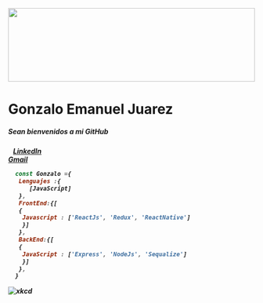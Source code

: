 <img src="https://i.pinimg.com/originals/b8/83/3a/b8833a9da1cf3e190ae5b0fb6f2e8c6f.jpg" width="100%" height="150"/>

<h1>Gonzalo Emanuel Juarez</h1>

<h5>Sean bienvenidos a mi GitHub <h5>

<img src="https://w7.pngwing.com/pngs/371/396/png-transparent-computer-icons-linkedin-logo-linkedin-white-angle-text-logo.png" width="10" height="10"/>[LinkedIn](https://www.linkedin.com/in/gonzalo-juarez-o2/)<br>
[Gmail](https://mail.google.com/a/?view=cm&fs=1&to=juarezgonzalo000@gmail.com)
  
```javascript
  const Gonzalo ={
   Lenguajes :{
      [JavaScript]
   },
   FrontEnd:{[
   {   
    Javascript : ['ReactJs', 'Redux', 'ReactNative'] 
    }]
   },
   BackEnd:{[
   {
    JavaScript : ['Express', 'NodeJs', 'Sequalize']
    }]
   },
  }
```
  ![xkcd](./img/standards.png)

